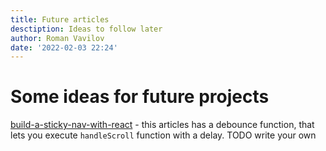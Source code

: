 ```yaml
---
title: Future articles
desctiption: Ideas to follow later
author: Roman Vavilov
date: '2022-02-03 22:24'
---
```


# Some ideas for future projects

[build-a-sticky-nav-with-react](https://www.ibrahima-ndaw.com/blog/build-a-sticky-nav-with-react/) - this articles has a debounce function, that lets you execute `handleScroll` function with a delay. TODO write your own
